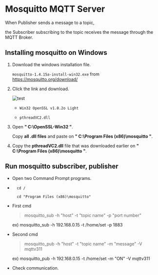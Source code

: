 # Mosquitto MQTT Server 
When Publisher sends a message to a topic, 

the Subscriber subscribing to the topic receives the message through the MQTT Broker.

## Installing mosquitto on Windows

1. Download the windows installation file.

	  ``mosquitto-1.4.15a-install-win32.exe``  from <https://mosquitto.org/download/>
2. Click the link and download.

	![test](C:\Users\Pearl2\Downloads\cap.jpg)

	* ``Win32 OpenSSL v1.0.2o Light``
	
	* ``pthreadVC2.dll``
3. Open **" C:\OpenSSL-Win32 "**.
   
    Copy **all .dll files** and paste on 
**" C:\Program Files (x86)\mosquitto "**.

4. Copy the **pthreadVC2.dll** file that was downloaded earlier on **" C:\Program Files (x86)\mosquitto "**.


## Run mosquitto subscriber, publisher
* Open two Command Prompt programs.

*     
		cd /
	
		cd "Program Files (x86)\mosquitto" 

* First cmd
	> mosquitto_sub -h "host" -t "topic name" -p "port number"

	ex) mosquitto_sub -h 192.168.0.15 -t /home/set -p 1883
    
* Second cmd
	> mosquitto_pub -h "host" -t "topic name" -m "message" -V mqttv311

	ex) mosquitto_pub -h 192.168.0.15 -t /home/set -m "ON" -V mqttv311
 
* Check communication.
